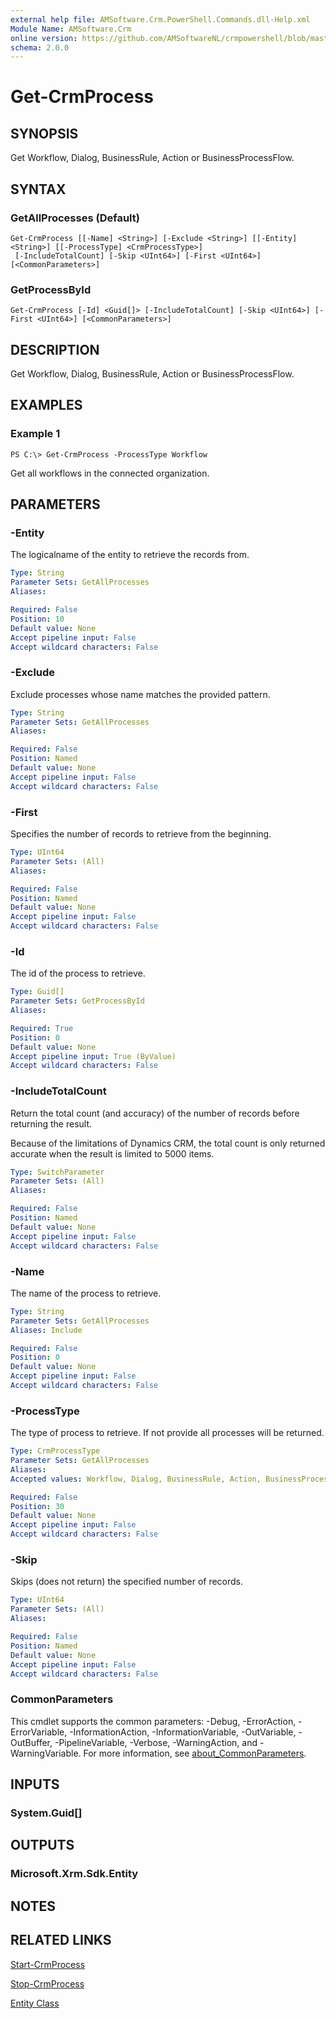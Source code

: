 ```yaml
---
external help file: AMSoftware.Crm.PowerShell.Commands.dll-Help.xml
Module Name: AMSoftware.Crm
online version: https://github.com/AMSoftwareNL/crmpowershell/blob/master/docs/Get-CrmProcess.md
schema: 2.0.0
---
```


# Get-CrmProcess

## SYNOPSIS
Get Workflow, Dialog, BusinessRule, Action or BusinessProcessFlow.

## SYNTAX

### GetAllProcesses (Default)
```
Get-CrmProcess [[-Name] <String>] [-Exclude <String>] [[-Entity] <String>] [[-ProcessType] <CrmProcessType>]
 [-IncludeTotalCount] [-Skip <UInt64>] [-First <UInt64>] [<CommonParameters>]
```

### GetProcessById
```
Get-CrmProcess [-Id] <Guid[]> [-IncludeTotalCount] [-Skip <UInt64>] [-First <UInt64>] [<CommonParameters>]
```

## DESCRIPTION
Get Workflow, Dialog, BusinessRule, Action or BusinessProcessFlow.

## EXAMPLES

### Example 1
```
PS C:\> Get-CrmProcess -ProcessType Workflow
```

Get all workflows in the connected organization.

## PARAMETERS

### -Entity
The logicalname of the entity to retrieve the records from.

```yaml
Type: String
Parameter Sets: GetAllProcesses
Aliases:

Required: False
Position: 10
Default value: None
Accept pipeline input: False
Accept wildcard characters: False
```

### -Exclude
Exclude processes whose name matches the provided pattern.

```yaml
Type: String
Parameter Sets: GetAllProcesses
Aliases:

Required: False
Position: Named
Default value: None
Accept pipeline input: False
Accept wildcard characters: False
```

### -First
Specifies the number of records to retrieve from the beginning.

```yaml
Type: UInt64
Parameter Sets: (All)
Aliases:

Required: False
Position: Named
Default value: None
Accept pipeline input: False
Accept wildcard characters: False
```

### -Id
The id of the process to retrieve.

```yaml
Type: Guid[]
Parameter Sets: GetProcessById
Aliases:

Required: True
Position: 0
Default value: None
Accept pipeline input: True (ByValue)
Accept wildcard characters: False
```

### -IncludeTotalCount
Return the total count (and accuracy) of the number of records before returning the result.

Because of the limitations of Dynamics CRM, the total count is only returned accurate when the result is limited to 5000 items.

```yaml
Type: SwitchParameter
Parameter Sets: (All)
Aliases:

Required: False
Position: Named
Default value: None
Accept pipeline input: False
Accept wildcard characters: False
```

### -Name
The name of the process to retrieve.

```yaml
Type: String
Parameter Sets: GetAllProcesses
Aliases: Include

Required: False
Position: 0
Default value: None
Accept pipeline input: False
Accept wildcard characters: False
```

### -ProcessType
The type of process to retrieve. If not provide all processes will be returned.

```yaml
Type: CrmProcessType
Parameter Sets: GetAllProcesses
Aliases:
Accepted values: Workflow, Dialog, BusinessRule, Action, BusinessProcessFlow, All

Required: False
Position: 30
Default value: None
Accept pipeline input: False
Accept wildcard characters: False
```

### -Skip
Skips (does not return) the specified number of records.

```yaml
Type: UInt64
Parameter Sets: (All)
Aliases:

Required: False
Position: Named
Default value: None
Accept pipeline input: False
Accept wildcard characters: False
```

### CommonParameters
This cmdlet supports the common parameters: -Debug, -ErrorAction, -ErrorVariable, -InformationAction, -InformationVariable, -OutVariable, -OutBuffer, -PipelineVariable, -Verbose, -WarningAction, and -WarningVariable. For more information, see [about_CommonParameters](http://go.microsoft.com/fwlink/?LinkID=113216).

## INPUTS

### System.Guid[]

## OUTPUTS

### Microsoft.Xrm.Sdk.Entity

## NOTES

## RELATED LINKS

[Start-CrmProcess](Start-CrmProcess.md)

[Stop-CrmProcess](Stop-CrmProcess.md)

[Entity Class](https://msdn.microsoft.com/library/microsoft.xrm.sdk.entity.aspx)
